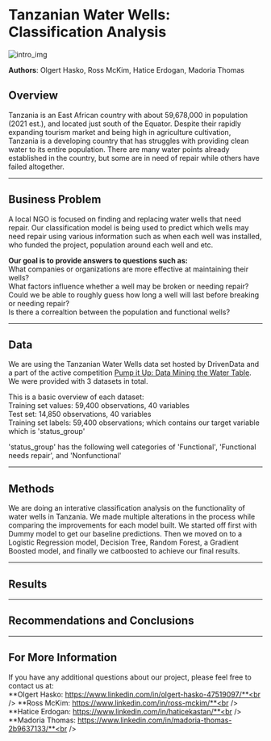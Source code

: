 # Tanzanian Water Wells: Classification Analysis

![intro_img](https://encrypted-tbn0.gstatic.com/images?q=tbn:ANd9GcRViQi4iXHyV60RZCIarzcONNB9xso0WumPSg&usqp=CAU)

**Authors**: Olgert Hasko, Ross McKim, Hatice Erdogan, Madoria Thomas

## Overview

Tanzania is an East African country with about 59,678,000 in population (2021 est.), and located just south of the Equator. Despite their rapidly expanding tourism market and being high in agriculture cultivation, Tanzania is a developing country that has struggles with providing clean water to its entire population. There are many water points already established in the country, but some are in need of repair while others have failed altogether.

***

## Business Problem

A local NGO is focused on finding and replacing water wells that need repair. Our classification model is being used to predict which wells may need repair using various information such as when each well was installed, who funded the project, population around each well and etc. 

**Our goal is to provide answers to questions such as:**<br />
What companies or organizations are more effective at maintaining their wells?<br />
What factors influence whether a well may be broken or needing repair?<br />
Could we be able to roughly guess how long a well will last before breaking or needing repair?<br />
Is there a correaltion between the population and functional wells?

***

## Data

We are using the Tanzanian Water Wells data set hosted by DrivenData and a part of the active competition [Pump it Up: Data Mining the Water Table](https://www.drivendata.org/competitions/7/pump-it-up-data-mining-the-water-table/). We were provided with 3 datasets in total. 

This is a basic overview of each dataset:<br />
Training set values: 59,400 observations, 40 variables<br />
Test set: 14,850 observations, 40 variables<br />
Training set labels: 59,400 observations; which contains our target variable which is 'status_group'<br />

'status_group' has the following well categories of 'Functional', 'Functional needs repair', and 'Nonfunctional' 

***
## Methods

We are doing an interative classification analysis on the functionality of water wells in Tanzania. We made multiple alterations in the process while comparing the improvements for each model built. We started off first with Dummy model to get our baseline predictions. Then we moved on to a Logistic Regression model, Decision Tree, Random Forest, a Gradient Boosted model, and finally we catboosted to achieve our final results. 

***

## Results



***
## Recommendations and Conclusions



***
## For More Information

If you have any additional questions about our project, please feel free to contact us at:<br />
**Olgert Hasko: https://www.linkedin.com/in/olgert-hasko-47519097/**<br />
**Ross McKim: https://www.linkedin.com/in/ross-mckim/**<br />
**Hatice Erdogan: https://www.linkedin.com/in/haticekastan/**<br />
**Madoria Thomas: https://www.linkedin.com/in/madoria-thomas-2b9637133/**<br />
